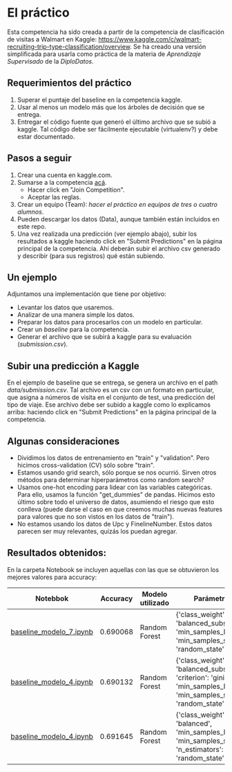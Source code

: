 # El práctico

Esta competencia ha sido creada a partir de la competencia de clasificación de visitas a Walmart en Kaggle: https://www.kaggle.com/c/walmart-recruiting-trip-type-classification/overview. Se ha creado una versión simplificada para usarla como práctica de la materia de *Aprendizaje Supervisado* de la *DiploDatos*.

## Requerimientos del práctico

1. Superar el puntaje del baseline en la competencia kaggle.
1. Usar al menos un modelo más que los árboles de decisión que se entrega.
1. Entregar el código fuente que generó el último archivo que se subió a kaggle. Tal código debe ser fácilmente ejecutable (virtualenv?) y debe estar documentado.

## Pasos a seguir

1. Crear una cuenta en kaggle.com. 
1. Sumarse a la competencia [acá](https://www.kaggle.com/t/f445b42d310243318bed5cb76c2db2df).
    * Hacer click en "Join Competition".
    * Aceptar las reglas.
1. Crear un equipo (Team): *hacer el práctico en equipos de tres o cuatro alumnos*.
1. Pueden descargar los datos (Data), aunque también están incluidos en este repo.
1. Una vez realizada una predicción (ver ejemplo abajo), subir los resultados a kaggle haciendo click en "Submit Predictions" en la página principal de la competencia. Ahí deberán subir el archivo csv generado y describir (para sus registros) qué están subiendo.

## Un ejemplo

Adjuntamos una implementación que tiene por objetivo:

* Levantar los datos que usaremos.
* Analizar de una manera simple los datos.
* Preparar los datos para procesarlos con un modelo en particular.
* Crear un *baseline* para la competencia.
* Generar el archivo que se subirá a kaggle para su evaluación (*submission.csv*).

## Subir una predicción a Kaggle

En el ejemplo de baseline que se entrega, se genera un archivo en el path *data/submission.csv*. Tal archivo es un csv con un formato en particular, que asigna a números de visita en el conjunto de test, una predicción del tipo de viaje. 
Ese archivo debe ser subido a kaggle como lo explicamos arriba: haciendo click en "Submit Predictions" en la página principal de la competencia.

## Algunas consideraciones

* Dividimos los datos de entrenamiento en "train" y "validation". Pero hicimos cross-validation (CV) sólo sobre "train".
* Estamos usando grid search, sólo porque se nos ocurrió. Sirven otros métodos para determinar hiperparámetros como random search?
* Usamos one-hot encoding para lidear con las variables categóricas. Para ello, usamos la función "get_dummies" de pandas. Hicimos esto último sobre todo el universo de datos, asumiendo el riesgo que esto conlleva (puede darse el caso en que creemos muchas nuevas features para valores que no son vistos en los datos de "train").
* No estamos usando los datos de Upc y FinelineNumber. Estos datos parecen ser muy relevantes, quizás los puedan agregar.

## **Resultados obtenidos:**
En la carpeta Notebook se incluyen aquellas con las que se obtuvieron los mejores valores para accuracy:



| Notebbok | Accuracy | Modelo utilizado |Parámetros |archivo generado|
| -------- | -------- | -------- |-------- |-------- |
|  [baseline_modelo_7.ipynb](https://github.com/Verobornancini/AprendizajeSupervisado/blob/master/practico/src/baseline_modelo_7.ipynb) | 0.690068 | Random Forest |{'class_weight': 'balanced_subsample', 'min_samples_leaf': 1, 'min_samples_split': 3, 'random_state': 0}|submission_7.csv |
| [baseline_modelo_4.ipynb](https://github.com/Verobornancini/AprendizajeSupervisado/blob/master/practico/src/baseline_modelo_4.ipynb)    | 0.690132 | Random Forest|{'class_weight': 'balanced_subsample', 'criterion': 'gini', 'min_samples_leaf': 1, 'min_samples_split': 2, 'random_state': 0} |submission_4.csv |
| [baseline_modelo_4.ipynb](https://github.com/Verobornancini/AprendizajeSupervisado/blob/master/practico/src/baseline_modelo_8.ipynb)  | 0.691645   | Random Forest | {'class_weight': 'balanced', 'min_samples_leaf': 1, 'min_samples_split': 3, 'n_estimators': 150, 'random_state': 0}| submission_8.csv |



